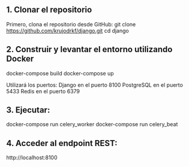 ## 1. Clonar el repositorio

Primero, clona el repositorio desde GitHub:
git clone https://github.com/krujodrkf/django.git
cd django

## 2.  Construir y levantar el entorno utilizando Docker
docker-compose build
docker-compose up

Utilizará los puertos:
Django en el puerto 8100
PostgreSQL en el puerto 5433
Redis en el puerto 6379

## 3. Ejecutar:
docker-compose run celery_worker
docker-compose run celery_beat

## 4. Acceder al endpoint REST:
http://localhost:8100   